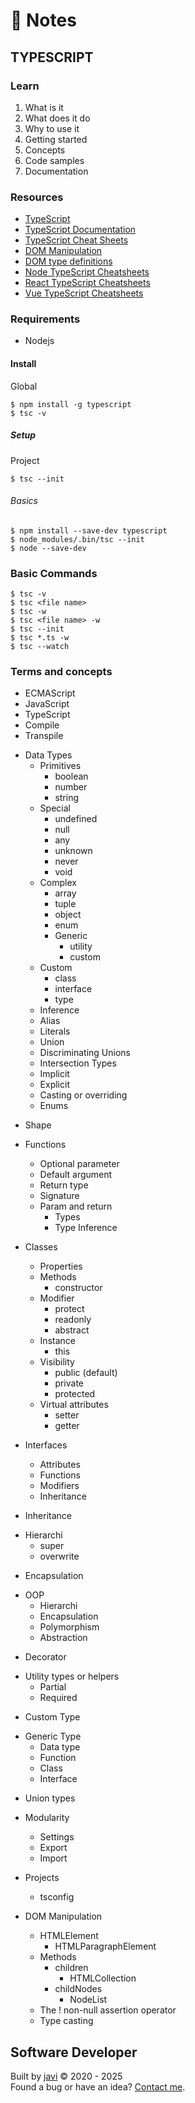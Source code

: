 # :memo: Notes
## TYPESCRIPT
### Learn
1. What is it
2. What does it do
3. Why to use it
4. Getting started
5. Concepts
6. Code samples
7. Documentation
### Resources
- [TypeScript](https://www.typescriptlang.org/)
- [TypeScript Documentation](https://www.typescriptlang.org/docs/)
- [TypeScript Cheat Sheets](https://www.typescriptlang.org/cheatsheets)
- [DOM Manipulation](https://www.typescriptlang.org/docs/handbook/dom-manipulation.html)
- [DOM type definitions](https://github.com/microsoft/TypeScript/blob/main/src/lib/dom.generated.d.ts)
- [Node TypeScript Cheatsheets](https://github.com/typescript-cheatsheets/node)
- [React TypeScript Cheatsheets](https://react-typescript-cheatsheet.netlify.app/)
- [Vue TypeScript Cheatsheets](https://github.com/typescript-cheatsheets/vue)
### Requirements
- Nodejs
#### Install
Global
```
$ npm install -g typescript
$ tsc -v
```
##### Setup
Project
```
$ tsc --init
```
###### Basics
```
$ npm install --save-dev typescript
$ node_modules/.bin/tsc --init
$ node --save-dev
```
### Basic Commands
```
$ tsc -v
$ tsc <file name>
$ tsc -w
$ tsc <file name> -w
$ tsc --init
$ tsc *.ts -w
$ tsc --watch
```
### Terms and concepts
- ECMAScript
- JavaScript
- TypeScript
- Compile
- Transpile

* Data Types
  * Primitives
    - boolean
    - number
    - string
  * Special
    - undefined
    - null
    - any
    - unknown
    - never
    - void
  * Complex
    - array
    - tuple
    - object
    - enum
    * Generic
      - utility
      - custom
  * Custom
    - class
    - interface
    - type
  - Inference
  - Alias
  - Literals
  - Union
  - Discriminating Unions
  - Intersection Types
  - Implicit
  - Explicit
  - Casting or overriding
  - Enums

- Shape

* Functions
  - Optional parameter
  - Default argument
  - Return type
  - Signature
  * Param and return
    - Types
    - Type Inference

* Classes
  - Properties
  * Methods
    - constructor
  * Modifier
    - protect
    - readonly
    - abstract
  * Instance
    - this
  * Visibility
    - public (default)
    - private
    - protected
  * Virtual attributes
    - setter
    - getter

* Interfaces
  - Attributes
  - Functions
  - Modifiers
  - Inheritance

- Inheritance

* Hierarchi
  - super
  - overwrite

- Encapsulation

* OOP
  - Hierarchi
  - Encapsulation
  - Polymorphism
  - Abstraction

- Decorator

* Utility types or helpers
  - Partial
  - Required

- Custom Type

* Generic Type
  - Data type
  - Function
  - Class
  - Interface

- Union types

* Modularity
  - Settings
  - Export
  - Import

* Projects
  - tsconfig

* DOM Manipulation
  * HTMLElement
    - HTMLParagraphElement
  * Methods
    * children
      - HTMLCollection
    * childNodes
      - NodeList
  - The ! non-null assertion operator
  - Type casting
## Software Developer
Built by [javi](https://github.com/javierandres-dev/) :copyright: 2020 - 2025  
Found a bug or have an idea? [Contact me](https://www.linkedin.com/in/javierandres-dev/).

